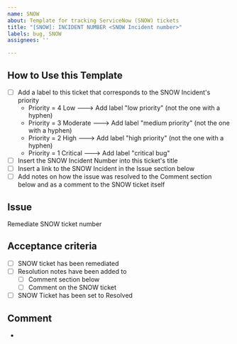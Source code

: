 ```yaml
---
name: SNOW
about: Template for tracking ServiceNow (SNOW) tickets
title: "[SNOW]: INCIDENT NUMBER <SNOW Incident number>"
labels: bug, SNOW
assignees: ''

---
```


## How to Use this Template
- [ ] Add a label to this ticket that corresponds to the SNOW Incident's priority
    - Priority = 4 Low ---> Add label "low priority" (not the one with a hyphen)
    - Priority = 3 Moderate ---> Add label "medium priority" (not the one with a hyphen)
    - Priority = 2 High ---> Add label "high priority" (not the one with a hyphen)
    - Priority = 1 Critical ---> Add label "critical bug"
- [ ] Insert the SNOW Incident Number into this ticket's title
- [ ] Insert a link to the SNOW Incident in the Issue section below
- [ ] Add notes on how the issue was resolved to the Comment section below and as a comment to the SNOW ticket itself

## Issue
Remediate SNOW ticket number <incident number> 

## Acceptance criteria
- [ ] SNOW ticket has been remediated
- [ ] Resolution notes have been added to
    - [ ] Comment section below
    - [ ] Comment on the SNOW ticket
- [ ] SNOW Ticket has been set to Resolved 

## Comment
- <insert notes on how the issue was resolved>
